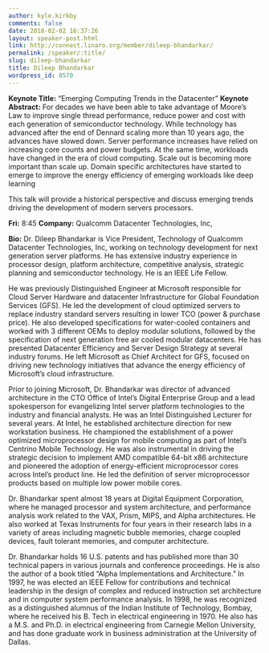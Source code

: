 ```yaml
---
author: kyle.kirkby
comments: false
date: 2018-02-02 16:37:26
layout: speaker-post.html
link: http://connect.linaro.org/member/dileep-bhandarkar/
permalink: /speaker/:title/
slug: dileep-bhandarkar
title: Dileep Bhandarkar
wordpress_id: 8570
---
```


**Keynote Title:** “Emerging Computing Trends in the Datacenter”
**Keynote Abstract:**
For decades we have been able to take advantage of Moore’s Law to improve single thread performance, reduce power and cost with each generation of semiconductor technology. While technology has advanced after the end of Dennard scaling more than 10 years ago, the advances have slowed down. Server performance increases have relied on increasing core counts and power budgets.
At the same time, workloads have changed in the era of cloud computing. Scale out is becoming more important than scale up. Domain specific architectures have started to emerge to improve the energy efficiency of emerging workloads like deep learning

This talk will provide a historical perspective and discuss emerging trends driving the development of modern servers processors.

**Fri:** 8:45
**Company:** Qualcomm Datacenter Technologies, Inc,

**Bio:**
Dr. Dileep Bhandarkar is Vice President, Technology of Qualcomm Datacenter Technologies, Inc, working on technology development for next generation server platforms. He has extensive industry experience in processor design, platform architecture, competitive analysis, strategic planning and semiconductor technology. He is an IEEE Life Fellow.

He was previously Distinguished Engineer at Microsoft responsible for Cloud Server Hardware and datacenter Infrastructure for Global Foundation Services (GFS). He led the development of cloud optimized servers to replace industry standard servers resulting in lower TCO (power & purchase price). He also developed specifications for water-cooled containers and worked with 3 different OEMs to deploy modular solutions, followed by the specification of next generation free air cooled modular datacenters. He has presented Datacenter Efficiency and Server Design Strategy at several industry forums. He left Microsoft as Chief Architect for GFS, focused on driving new technology initiatives that advance the energy efficiency of Microsoft’s cloud infrastructure.

Prior to joining Microsoft, Dr. Bhandarkar was director of advanced architecture in the CTO Office of Intel’s Digital Enterprise Group and a lead spokesperson for evangelizing Intel server platform technologies to the industry and financial analysts. He was an Intel Distinguished Lecturer for several years. At Intel, he established architecture direction for new workstation business. He championed the establishment of a power optimized microprocessor design for mobile computing as part of Intel’s Centrino Mobile Technology. He was also instrumental in driving the strategic decision to implement AMD compatible 64-bit x86 architecture and pioneered the adoption of energy-efficient microprocessor cores across Intel’s product line. He led the definition of server microprocessor products based on multiple low power mobile cores.

Dr. Bhandarkar spent almost 18 years at Digital Equipment Corporation, where he managed processor and system architecture, and performance analysis work related to the VAX, Prism, MIPS, and Alpha architectures. He also worked at Texas Instruments for four years in their research labs in a variety of areas including magnetic bubble memories, charge coupled devices, fault tolerant memories, and computer architecture.

Dr. Bhandarkar holds 16 U.S. patents and has published more than 30 technical papers in various journals and conference proceedings. He is also the author of a book titled “Alpha Implementations and Architecture.” In 1997, he was elected an IEEE Fellow for contributions and technical leadership in the design of complex and reduced instruction set architecture and in computer system performance analysis. In 1998, he was recognized as a distinguished alumnus of the Indian Institute of Technology, Bombay, where he received his B. Tech in electrical engineering in 1970. He also has a M.S. and Ph.D. in electrical engineering from Carnegie Mellon University, and has done graduate work in business administration at the University of Dallas.